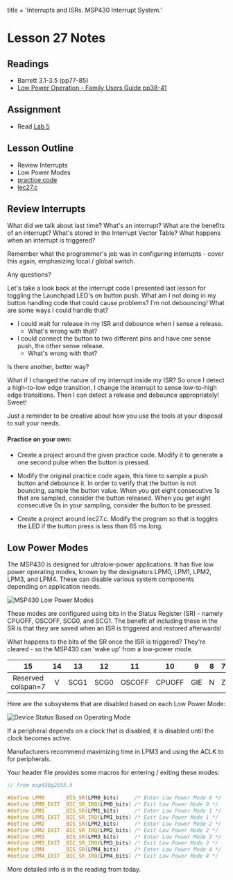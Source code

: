 title = 'Interrupts and ISRs.  MSP430 Interrupt System.'

# Lesson 27 Notes

## Readings
- Barrett 3.1-3.5 (pp77-85)
- [Low Power Operation - Family Users Guide pp38-41](/382/datasheets/msp430_msp430x2xx_family_users_guide.pdf)

## Assignment
- Read [Lab 5](/382/labs/lab5/index.html)

## Lesson Outline
- Review Interrupts
- Low Power Modes
- [practice code](lec26.c)
- [lec27.c](lec27.c)

## Review Interrupts

What did we talk about last time?  What's an interrupt?  What are the benefits of an interrupt?  What's stored in the Interrupt Vector Table?  What happens when an interrupt is triggered?

Remember what the programmer's job was in configuring interrupts - cover this again, emphasizing local / global switch.

Any questions?

Let's take a look back at the interrupt code I presented last lesson for toggling the Launchpad LED's on button push.  What am I not doing in my button handling code that could cause problems?  I'm not debouncing!  What are some ways I could handle that?

- I could wait for release in my ISR and debounce when I sense a release.
	- What's wrong with that?
- I could connect the button to two different pins and have one sense push, the other sense release.
	- What's wrong with that?

Is there another, better way?

What if I changed the nature of my interrupt inside my ISR?  So once I detect a high-to-low edge transition, I change the interrupt to sense low-to-high edge transitions.  Then I can detect a release and debounce appropriately!  Sweet!

Just a reminder to be creative about how you use the tools at your disposal to suit your needs.

#### Practice on your own:  

- Create a project around the given practice code.  Modify it to generate a one second pulse when the button is pressed.

- Modify the original practice code again, this time to sample a push button and debounce it.  In order to verify that the button is not bouncing, sample the button value.  When you get eight consecutive 1s that are sampled, consider the button released.  When you get eight consecutive 0s in your sampling, consider the button to be pressed.

- Create a project around lec27.c.  Modify the program so that is toggles the LED if the button press is less than 65 ms long.

## Low Power Modes

The MSP430 is designed for ultralow-power applications.  It has five low power operating modes, known by the designators LPM0, LPM1, LPM2, LPM3, and LPM4.  These can disable various system components depending on application needs.

![MSP430 Low Power Modes](low_power_modes.jpg)

These modes are configured using bits in the Status Register (SR) - namely CPUOFF, OSCOFF, SCG0, and SCG1.  The benefit of including these in the SR is that they are saved when an ISR is triggered and restored afterwards!

What happens to the bits of the SR once the ISR is triggered?  They're cleared - so the MSP430 can 'wake up' from a low-power mode.

| 15 | 14 | 13 | 12 | 11 | 10 | 9 | 8 | 7 | 6 | 5 | 4 | 3 | 2 | 1 | 0 |
| :-: | :-: | :-: | :-: | :-: | :-: | :-: | :-: | :-: | :-: | :-: | :-: | :-: | :-: | :-: | :-: |
| Reserved	colspan=7 | V | SCG1 | SCG0 | OSCOFF | CPUOFF | GIE | N | Z | C |

Here are the subsystems that are disabled based on each Low Power Mode:

![Device Status Based on Operating Mode](device_status_for_modes.jpg)

If a peripheral depends on a clock that is disabled, it is disabled until the clock becomes active.

Manufacturers recommend maximizing time in LPM3 and using the ACLK to for peripherals.

Your header file provides some macros for entering / exiting these modes:
```c
// from msp430g2553.h

#define LPM0      _BIS_SR(LPM0_bits)     /* Enter Low Power Mode 0 */
#define LPM0_EXIT _BIC_SR_IRQ(LPM0_bits) /* Exit Low Power Mode 0 */
#define LPM1      _BIS_SR(LPM1_bits)     /* Enter Low Power Mode 1 */
#define LPM1_EXIT _BIC_SR_IRQ(LPM1_bits) /* Exit Low Power Mode 1 */
#define LPM2      _BIS_SR(LPM2_bits)     /* Enter Low Power Mode 2 */
#define LPM2_EXIT _BIC_SR_IRQ(LPM2_bits) /* Exit Low Power Mode 2 */
#define LPM3      _BIS_SR(LPM3_bits)     /* Enter Low Power Mode 3 */
#define LPM3_EXIT _BIC_SR_IRQ(LPM3_bits) /* Exit Low Power Mode 3 */
#define LPM4      _BIS_SR(LPM4_bits)     /* Enter Low Power Mode 4 */
#define LPM4_EXIT _BIC_SR_IRQ(LPM4_bits) /* Exit Low Power Mode 4 */
```



More detailed info is in the reading from today.


